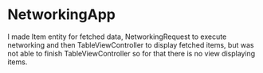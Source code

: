 # NetworkingApp

I made Item entity for fetched data, NetworkingRequest to execute networking and then TableViewController to display fetched items, but was not able to finish TableViewController so for that there is no view displaying items.

